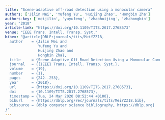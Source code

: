 ```yaml
---
title: "Scene-adaptive off-road detection using a monocular camera"
authors: ['Jilin Mei', 'Yufeng Yu', 'Huijing Zhao', 'Hongbin Zha']
authors-key: ['meijilin', 'yuyufeng', 'zhaohuijing', 'zhahongbin']
year: "2018"
article-link: "https://doi.org/10.1109/TITS.2017.2768573"
venue: "IEEE Trans. Intell. Transp. Syst."
bibex: "@article{DBLP:journals/tits/MeiYZZ18,
  author    = {Jilin Mei and
               Yufeng Yu and
               Huijing Zhao and
               Hongbin Zha},
  title     = {Scene-Adaptive Off-Road Detection Using a Monocular Camera},
  journal   = {{IEEE} Trans. Intell. Transp. Syst.},
  volume    = {19},
  number    = {1},
  pages     = {242--253},
  year      = {2018},
  url       = {https://doi.org/10.1109/TITS.2017.2768573},
  doi       = {10.1109/TITS.2017.2768573},
  timestamp = {Tue, 24 Mar 2020 08:52:44 +0100},
  biburl    = {https://dblp.org/rec/journals/tits/MeiYZZ18.bib},
  bibsource = {dblp computer science bibliography, https://dblp.org}
}"
---
```

